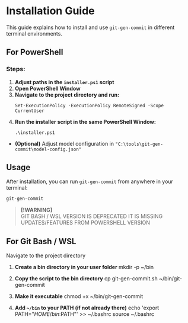 # Installation Guide
This guide explains how to install and use `git-gen-commit` in different terminal environments.

## For PowerShell

### Steps:
1. **Adjust paths in the ``installer.ps1`` script**
2. **Open PowerShell Window**
3. **Navigate to the project directory and run:**
   ```shell
   Set-ExecutionPolicy -ExecutionPolicy RemoteSigned -Scope CurrentUser
   ```
4. **Run the installer script in the same PowerShell Window:**
   ```shell
   .\installer.ps1
   ```
- **(Optional)** Adjust model configuration in ``"C:\tools\git-gen-commit\model-config.json"``


## Usage

After installation, you can run ``git-gen-commit`` from anywhere in your terminal:
```bash
git-gen-commit
```


> **[!WARNING]**  
> GIT BASH / WSL VERSION IS DEPRECATED
> IT IS MISSING UPDATES/FEATURES FROM POWERSHELL VERSION

## For Git Bash / WSL

Navigate to the project directory

1. **Create a bin directory in your user folder**
   mkdir -p ~/bin

2. **Copy the script to the bin directory**
   cp git-gen-commit.sh ~/bin/git-gen-commit

3. **Make it executable**
   chmod +x ~/bin/git-gen-commit

4. **Add `~/bin` to your PATH (if not already there)**
   echo 'export PATH="$HOME/bin:$PATH"' >> ~/.bashrc
   source ~/.bashrc